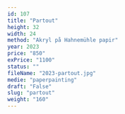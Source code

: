```yaml
---
id: 107
title: "Partout"
height: 32
width: 24
method: "Akryl på Hahnemühle papir"
year: 2023
price: "850"
exPrice: "1100"
status: ""
fileName: "2023-partout.jpg"
medie: "paperpainting"
draft: "False"
slug: "partout"
weight: "160"
---
```

